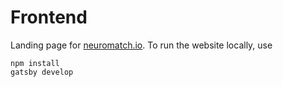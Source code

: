 # Frontend

Landing page for [neuromatch.io](https://neuromatch.io/). To run the website locally, use

```
npm install
gatsby develop
```
